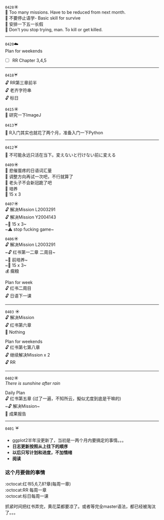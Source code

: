 
``0428``:sunny:  
:memo: Too many missions. Have to be reduced from next month.  
:memo: 不要停止语学- Basic skill for survive  
:memo: 安排一下五一长假  
:memo: Don't you stop trying, man.  To kill or get killed.  

---- 

``0420``:cloud:  
Plan for weekends  

- [ ] RR Chapter 3,4,5





----
``0418``:umbrella:   
:unlock: RR第三章前半  
:unlock: 老齐字符串  
:unlock: 标日  


``0415``:sunny:  
:memo: 研究一下ImageJ  



``0413``:umbrella:  
:memo: R入门其实也就花了两个月，准备入门一下Python

----
``0412``:umbrella:  
:memo: 不可能永远只活在当下。変えないと行けない前に変える  


``0409``:sunny:  
:memo: 悲催蛋疼的日语词汇量   
:memo: 调整方向再试一次吧，不行就算了   
:memo: 老头子不会新冠跪了吧   
:microscope: 培养   
:muscle: 15 x 3  

``0407``:sunny:  
:unlock: 解决Mission L2003291   
:unlock: 解决Mission Y2004143  
~:muscle: 15 x 3~  
~:warning: stop fucking game~  


``0406``:sunny:  
:unlock: 解决Mission L2003291  
~:unlock: 红书第一二章 二周目~  
~:microscope: 前培养~    
~:muscle: 15 x 3~  
:moneybag: 瘸粮  

Plan for week  
:unlock: 红书二周目  
:unlock: 日语下一课

----
``0403`` :sunny:  
:unlock: 解决Mission  
:unlock: 红书第六章  
:briefcase: Nothing

Plan for weekends  
:unlock: 红书第七第八章  
:unlock: 继续解决Mission x 2  
:unlock: RR  

----
``0402``:sunny:  
*There is sunshine after rain*

Daily Plan  
:unlock: 红书第五章  (过了一遍，不知所云，擬似尤度到底是干嘛的)  
~:unlock: 解决Mission~  
:briefcase: 成果报告

---
``0401`` :umbrella:  
- ggplot2半年没更新了，当初是一两个月内要搞定的事情。。。
- **日志更新按照从上往下的顺序**
- **以后只写计划和进度，不加情绪**
- **阅读**

### 这个月要做的事情  
:octocat:红书5,6,7,8?章(每周一章)  
:octocat:RR 每周一章  
:octocat:标日每周一课

 抓紧时间把红书弄完，黄花菜都要凉了。或者等完全master语法，都已经被淘汰了。。。
